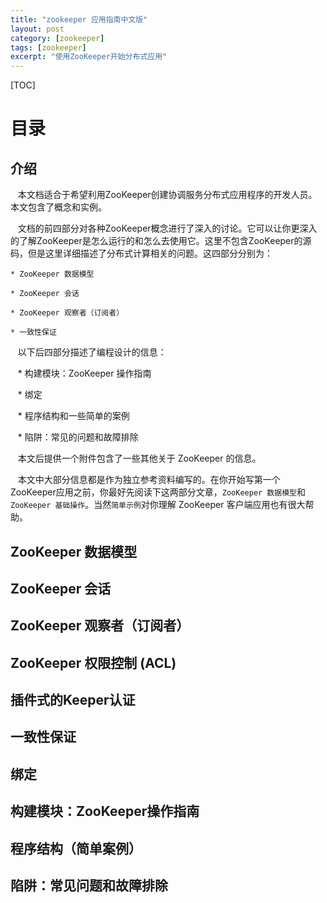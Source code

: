 ```yaml
---
title: "zookeeper 应用指南中文版"
layout: post
category: [zookeeper]
tags: [zookeeper]
excerpt: "使用ZooKeeper开始分布式应用"
---
```


[TOC]

# 目录
## 介绍

    本文档适合于希望利用ZooKeeper创建协调服务分布式应用程序的开发人员。本文包含了概念和实例。
    
    文档的前四部分对各种ZooKeeper概念进行了深入的讨论。它可以让你更深入的了解ZooKeeper是怎么运行的和怎么去使用它。这里不包含ZooKeeper的源码，但是这里详细描述了分布式计算相关的问题。这四部分分别为：
    
    * ZooKeeper 数据模型
    
    * ZooKeeper 会话
    
    * ZooKeeper 观察者（订阅者）
    
    * 一致性保证
    
    
    以下后四部分描述了编程设计的信息：
    
    * 构建模块：ZooKeeper 操作指南
    
    * 绑定
    
    * 程序结构和一些简单的案例
    
    * 陷阱：常见的问题和故障排除
    
    本文后提供一个附件包含了一些其他关于 ZooKeeper 的信息。
    
    本文中大部分信息都是作为独立参考资料编写的。在你开始写第一个ZooKeeper应用之前，你最好先阅读下这两部分文章，`ZooKeeper 数据模型`和 `ZooKeeper 基础操作`。当然`简单示例`对你理解 ZooKeeper 客户端应用也有很大帮助。

## ZooKeeper 数据模型
## ZooKeeper 会话
## ZooKeeper 观察者（订阅者）
## ZooKeeper 权限控制 (ACL)
## 插件式的Keeper认证
## 一致性保证
## 绑定
## 构建模块：ZooKeeper操作指南
## 程序结构（简单案例）
## 陷阱：常见问题和故障排除
